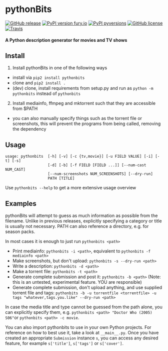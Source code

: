 # pythonBits
[![GitHub release](https://img.shields.io/github/release/mueslo/pythonbits.svg)](https://GitHub.com/mueslo/pythonBits/releases/)
[![PyPI version fury.io](https://badge.fury.io/py/pythonbits.svg)](https://pypi.python.org/pypi/pythonbits/)
[![PyPI pyversions](https://img.shields.io/pypi/pyversions/pythonbits.svg)](https://pypi.python.org/pypi/pythonbits/)
[![GitHub license](https://img.shields.io/github/license/mueslo/pythonbits.svg)](https://github.com/mueslo/pythonbits/blob/master/LICENSE)
[![Travis](https://img.shields.io/travis/mueslo/pythonbits.svg)]()
#### A Python description generator for movies and TV shows

## Install
1. Install pythonBits in one of the following ways
  * install via `pip2 install pythonbits`
  * clone and `pip2 install .`
  * (dev) clone, install requirements from setup.py and run as `python -m pythonbits` instead of `pythonbits`

2. Install mediainfo, ffmpeg and mktorrent such that they are accessible from $PATH
  * you can also manually specify things such as the torrent file or screenshots, this will prevent the programs from being called, removing the dependency

## Usage
```
usage: pythonbits  [-h] [-v] [-c {tv,movie}] [-u FIELD VALUE] [-i] [-t] [-s]
                   [-d] [-b] [-f FIELD [FIELD ...]] [--num-cast NUM_CAST]
                   [--num-screenshots NUM_SCREENSHOTS] [--dry-run]
                   PATH [TITLE]
```
Use `pythonbits --help` to get a more extensive usage overview

## Examples
pythonBits will attempt to guess as much information as possible from the filename. Unlike in previous releases, explicitly specifying a category or title is usually not necessary. PATH can also reference a directory, e.g. for season packs.

In most cases it is enough to just run `pythonbits <path>`

* Print mediainfo: `pythonbits -i <path>`, equivalent to `pythonbits -f mediainfo <path>`
* Make screenshots, but don't upload: `pythonbits -s --dry-run <path>`
* Write a description: `pythonbits -d <path>`
* Make a torrent file: `pythonbits -t <path>`
* Generate complete submission and post it: `pythonbits -b <path>` (Note: this is an untested, experimental feature. YOU are responsible)
* Generate complete submission, don't upload anything, and use supplied torrent file and tags: `pythonbits -b -u torrentfile <torrentfile> -u tags "whatever,tags.you.like" --dry-run <path>`

In case the media title and type cannot be guessed from the path alone, you can explicitly specify them, e.g. `pythonbits <path> "Doctor Who (2005) S06"`or `pythonbits <path> -c movie`.

You can also import pythonbits to use in your own Python projects. For reference on how to best use it, take a look at `__main__.py`. Once you have created an appropriate `Submission` instance `s`, you can access any desired feature, for example `s['title']`, `s['tags']` or `s['cover']`.

